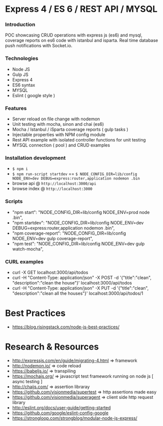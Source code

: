 # Express 4 / ES 6 / REST API / MYSQL

### Introduction

POC showcasing CRUD operations with express js (es6) and mysql, coverage reports on es6 code with istanbul and isparta. Real time database push notifications with Socket.io.

### Technologies

- Node JS
- Gulp JS
- Express 4
- ES6 syntax
- MYSQL
- Eslint ( google style )

### Features

- Server reload on file change with nodemon
- Unit testing with mocha, sinon and chai (es6)
- Mocha / Istanbul / iSparta coverage reports ( gulp tasks )
- Injectable properties with NPM config module
- Rest API example with isolated controller functions for unit testing
- MYSQL connection ( pool ) and CRUD examples

### Installation development

- `$ npm i`
- `$ npm run-script startdev` == `$ NODE_CONFIG_DIR=lib/config NODE_ENV=dev DEBUG=express:router,application nodemon .bin`
- browse api @ `http://localhost:3000/api`
- browse index @ `http://localhost:3000`

### Scripts

- "npm start": "NODE_CONFIG_DIR=lib/config NODE_ENV=prod node .bin",
- "npm startdev": "NODE_CONFIG_DIR=lib/config NODE_ENV=dev DEBUG=express:router,application nodemon .bin",
- "npm coverage-report": "NODE_CONFIG_DIR=lib/config NODE_ENV=dev gulp coverage-report",
- "npm test": "NODE_CONFIG_DIR=lib/config NODE_ENV=dev gulp watch-mocha",

### CURL examples

- curl -X GET localhost:3000/api/todos
- curl -H "Content-Type: application/json" -X POST -d '{"title":"clean", "description":"clean the house"}' localhost:3000/api/todos
- curl -H "Content-Type: application/json" -X PUT -d '{"title":"clean", "description":"clean all the houses"}' localhost:3000/api/todos/1

# Best Practices

- https://blog.risingstack.com/node-js-best-practices/

# Research & Resources

- http://expressjs.com/en/guide/migrating-4.html => framework
- http://nodemon.io/ => code reload
- https://babeljs.io/ => transpiling
- https://mochajs.org/ => javascript test framework running on node js [ async testing ]
- http://chaijs.com/ => assertion libraray
- https://github.com/visionmedia/supertest => http assertions made easy
- https://github.com/visionmedia/superagent => client side http request library
- http://eslint.org/docs/user-guide/getting-started
- https://github.com/google/eslint-config-google
- https://strongloop.com/strongblog/modular-node-js-express/
